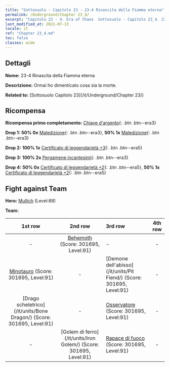 ```yaml
---
title: "Sottosuolo - Capitolo 23 - 23-4 Rinascita della Fiamma eterna"
permalink: /Underground/Chapter 23_4/
excerpt: "Capitolo 23 - 4. Era of Chaos  Sottosuolo - Capitolo 23_4. 23-4 Rinascita della Fiamma eterna"
last_modified_at: 2021-07-13
locale: it
ref: "Chapter 23_4.md"
toc: false
classes: wide
---
```


## Dettagli

 **Nome:** 23-4 Rinascita della Fiamma eterna

 **Descrizione:** Ormai ho dimenticato cosa sia la morte.

 **Related to:** [Sottosuolo Capitolo 23](/it/Underground/Chapter 23/)

## Ricompensa

 **Ricompensa primo completamento:** [Chiave d'argento](/ItemsIT/con_693/){: .btn .btn--era3}

 **Drop 1:** **50% 0x** [Maledizione](/ItemsIT/her_410/){: .btn .btn--era3}, **50% 1x** [Maledizione](/ItemsIT/her_410/){: .btn .btn--era3}

 **Drop 2:** **100% 1x** [Certificato di leggendarietà +3](/ItemsIT/mat_88/){: .btn .btn--era5}

 **Drop 3:** **100% 2x** [Pergamene incantesimi](/ItemsIT/con_694/){: .btn .btn--era3}

 **Drop 4:** **50% 0x** [Certificato di leggendarietà +2](/ItemsIT/mat_81/){: .btn .btn--era5}, **50% 1x** [Certificato di leggendarietà +2](/ItemsIT/mat_81/){: .btn .btn--era5}


## Fight against Team
 **Hero:** [Mullich](/it/heroes/Mullich/) (Level:88)

 **Team:**


  | 1st row | 2nd row | 3rd row | 4th row |
  |:----:|:----:|:----|:----:|
  | - | [Behemoth](/it/units/Behemoth/) (Score: 301695, Level:91)  | - | - |
  | [Minotauro](/it/units/Minotaur/) (Score: 301695, Level:91)  | - | [Demone dell'abisso](/it/units/Pit Fiend/) (Score: 301695, Level:91)  | - |
  | [Drago scheletrico](/it/units/Bone Dragon/) (Score: 301695, Level:91)  | - | [Osservatore](/it/units/Beholder/) (Score: 301695, Level:91)  | - |
  | - | [Golem di ferro](/it/units/Iron Golem/) (Score: 301695, Level:91)  | [Rapace di fuoco](/it/units/Firebird/) (Score: 301695, Level:91)  | - |


